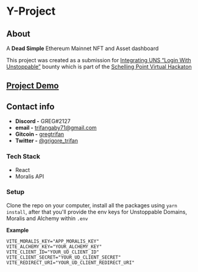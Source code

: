 # Y-Project

## About
A **Dead Simple** Ethereum Mainnet NFT and Asset dashboard 

This project was created as a submission for [Integrating UNS “Login With Unstoppable”](https://gitcoin.co/issue/unstoppabledomains/gitcoin-bounties/4/100027487) bounty which is part of the [Schelling Point Virtual Hackaton](https://gitcoin.co/hackathon/schellingpoint)

## [Project Demo](https://youtu.be/XNY8FaUSwVI)

## Contact info

- **Discord -** GЯEG#2127
- **email -** trifangaby71@gmail.com
- **Gitcoin -** [gregtrifan](https://gitcoin.co/profile/gregtrifan)
- **Twitter -** [@grigore_trifan](https://twitter.com/grigore_trifan)

### Tech Stack

- React
- Moralis API

### Setup

Clone the repo on your computer, install all the packages using `yarn install`, after that you'll provide the env keys for Unstoppable Domains, Moralis and Alchemy within `.env`

**Example**

```env
VITE_MORALIS_KEY="APP_MORALIS_KEY"
VITE_ALCHEMY_KEY="YOUR_ALCHEMY_KEY"
VITE_CLIENT_ID="YOUR_UD_CLIENT_ID"
VITE_CLIENT_SECRET="YOUR_UD_CLIENT_SECRET"
VITE_REDIRECT_URI="YOUR_UD_CLIENT_REDIRECT_URI"
```

